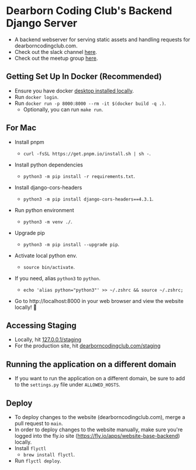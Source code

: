 # Dearborn Coding Club's Backend Django Server
- A backend webserver for serving static assets and handling requests for dearborncodingclub.com.
- Check out the slack channel [here](https://dearborncodingclub.slack.com).
- Check out the meetup group [here](https://www.meetup.com/dearborn-coding-club).

## Getting Set Up In Docker (Recommended)
- Ensure you have docker [desktop installed locally](https://www.docker.com/products/docker-desktop/).
- Run `docker login`.
- Run `docker run -p 8000:8000 --rm -it $(docker build -q .)`.
    - Optionally, you can run `make run`.

## For Mac
- Install pnpm
    - `curl -fsSL https://get.pnpm.io/install.sh | sh -`.
- Install python dependencies
    - `python3 -m pip install -r requirements.txt`.
- Install django-cors-headers
    - `python3 -m pip install django-cors-headers==4.3.1`.
- Run python environment
    - `python3 -m venv ./`.
- Upgrade pip
    - `python3 -m pip install --upgrade pip`.
- Activate local python env.
    - `source bin/activate`.
- If you need, alias `python3` to `python`.
    - `echo 'alias python="python3"' >> ~/.zshrc && source ~/.zshrc;`

- Go to http://localhost:8000 in your web browser and view the website locally! 🎉

## Accessing Staging
- Locally, hit [127.0.0.1/staging](127.0.0.1/staging)
- For the production site, hit [dearborncodingclub.com/staging](dearborncodingclub.com/staging)

## Running the application on a different domain
- If you want to run the application on a different domain, be sure to add to the `settings.py` file under `ALLOWED_HOSTS`.

## Deploy
- To deploy changes to the website (dearborncodingclub.com), merge a pull request to `main`.
- In order to deploy changes to the website manually, make sure you're logged into the fly.io site (https://fly.io/apps/website-base-backend) locally.
- Install `flyctl`
    - `brew install flyctl`.
- Run `flyctl deploy`.
